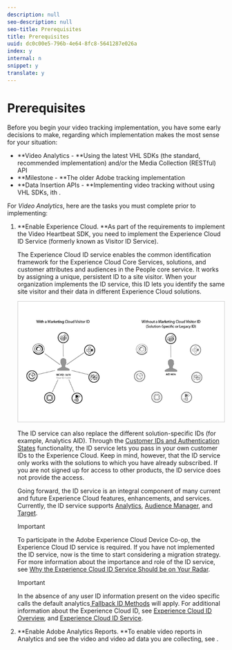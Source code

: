 ```yaml
---
description: null
seo-description: null
seo-title: Prerequisites
title: Prerequisites
uuid: dc0c00e5-796b-4e64-8fc8-5641287e026a
index: y
internal: n
snippet: y
translate: y
---
```


# Prerequisites

Before you begin your video tracking implementation, you have some early decisions to make, regarding which implementation makes the most sense for your situation:
* **Video Analytics - **Using the latest VHL SDKs (the standard, recommended implementation) and/or the Media Collection (RESTful) API
* **Milestone - **The older Adobe tracking implementation
* **Data Insertion APIs - **Implementing video tracking without using VHL SDKs, ith .


For *Video Analytics*, here are the tasks you must complete prior to implementing: 


1. **Enable Experience Cloud. **As part of the requirements to implement the Video Heartbeat SDK, you need to implement the Experience Cloud ID Service (formerly known as Visitor ID Service). 

   The Experience Cloud ID service enables the common identification framework for the Experience Cloud Core Services, solutions, and customer attributes and audiences in the People core service. It works by assigning a unique, persistent ID to a site visitor. When your organization implements the ID service, this ID lets you identify the same site visitor and their data in different Experience Cloud solutions. 

   <a id="fig_E7648D1E230E4AA588C80C9092B662EA"></a> ![](assets/mc_id_service_graphic.png) 

   The ID service can also replace the different solution-specific IDs (for example, Analytics AID). Through the [ Customer IDs and Authentication States](https://marketing.adobe.com/resources/help/en_US/mcvid/mcvid-authenticated-state.html) functionality, the ID service lets you pass in your own customer IDs to the Experience Cloud. Keep in mind, however, that the ID service only works with the solutions to which you have already subscribed. If you are not signed up for access to other products, the ID service does not provide the access. 

   Going forward, the ID service is an integral component of many current and future Experience Cloud features, enhancements, and services. Currently, the ID service supports [ Analytics](http://www.adobe.com/marketing-cloud/web-analytics.html), [ Audience Manager](http://www.adobe.com/marketing-cloud/data-management-platform.html), and [ Target](http://www.adobe.com/marketing-cloud/testing-targeting.html). 

   >[!IMPORTANT]
   >
   >To participate in the Adobe Experience Cloud Device Co-op, the Experience Cloud ID service is required.
   If you have not implemented the ID service, now is the time to start considering a migration strategy. For more information about the importance and role of the ID service, see [ Why the Experience Cloud ID Service Should be on Your Radar](http://blogs.adobe.com/digitalmarketing/analytics/why-new-adobe-marketing-cloud-id-service-should-be-on-your-radar/). 

   >[!IMPORTANT]
   >
   >In the absence of any user ID information present on the video specific calls the default analytics[ Fallback ID Methods](https://marketing.adobe.com/resources/help/en_US/sc/implement/visid_fallback.html) will apply. 
   For additional information about the Experience Cloud ID, see [ Experience Cloud ID Overview](https://marketing.adobe.com/resources/help/en_US/mcvid/mcvid-overview.html), and [ Experience Cloud ID Service](https://marketing.adobe.com/resources/help/en_US/mcvid/). 

1. **Enable Adobe Analytics Reports. **To enable video reports in Analytics and see the video and video ad data you are collecting, see [](../video-reports/c_vhl_vid-rept_enable.md). 


